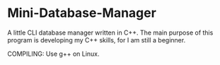 # Mini-Database-Manager
A little CLI database manager written in C++. The main purpose of this program is developing my C++ skills, for I am still a beginner.

COMPILING: Use g++ on Linux.
